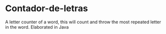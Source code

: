 # Contador-de-letras
A letter counter of a word, this will count and throw the most repeated letter in the word. Elaborated in Java

